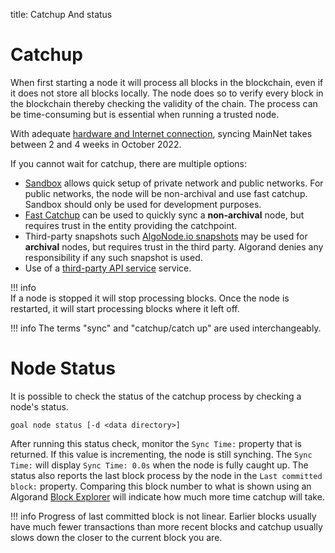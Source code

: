 title: Catchup And status

# Catchup

When first starting a node it will process all blocks in the blockchain, even if it does not store all blocks locally. The node does so to verify every block in the blockchain thereby checking the validity of the chain. The process can be time-consuming but is essential when running a trusted node.  

With adequate [hardware and Internet connection](../../setup/install#hardware-requirements), syncing MainNet takes between 2 and 4 weeks in October 2022.

If you cannot wait for catchup, there are multiple options:
* [Sandbox](../../../get-started-devenv/sandbox) allows quick setup of private network and public networks. For public networks, the node will be non-archival and use fast catchup. Sandbox should only be used for development purposes.
* [Fast Catchup](../../setup/install#sync-node-network-using-fast-catchup) can be used to quickly sync a **non-archival** node, but requires trust in the entity providing the catchpoint.
* Third-party snapshots such [AlgoNode.io snapshots](https://algonode.io/extras/) may be used for **archival** nodes, but requires trust in the third party. Algorand denies any responsibility if any such snapshot is used.
* Use of a [third-party API service](/docs/get-started/devenv/) service.

!!! info    
    If a node is stopped it will stop processing blocks. Once the node is restarted, it will start processing blocks where it left off.

!!! info
    The terms "sync" and "catchup/catch up" are used interchangeably.

# Node Status

It is possible to check the status of the catchup process by checking a node's status.

```
goal node status [-d <data directory>]
```

After running this status check, monitor the `Sync Time:` property that is returned. If this value is incrementing, the node is still synching. The `Sync Time:` will display `Sync Time: 0.0s` when the node is fully caught up. The status also reports the last block process by the node in the `Last committed block:` property. Comparing this block number to what is shown using an Algorand [Block Explorer](https://developer.algorand.org/ecosystem-projects/#block-explorers) will indicate how much more time catchup will take.

!!! info
    Progress of last committed block is not linear. Earlier blocks usually have much fewer transactions than more recent blocks and catchup usually slows down the closer to the current block you are.


